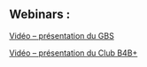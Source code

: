 ## Webinars : 


[Vidéo – présentation du GBS
](https://www.youtube.com/watch?v=39bgjXcjz5c)

[Vidéo – présentation du Club B4B+](https://www.youtube.com/watch?v=5fjrvfmKGE8)
	



 